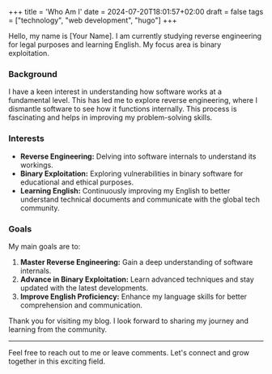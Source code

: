+++
title = 'Who Am I'
date = 2024-07-20T18:01:57+02:00
draft = false
tags = ["technology", "web development", "hugo"]
+++

Hello, my name is [Your Name]. I am currently studying reverse engineering for legal purposes and learning English. My focus area is binary exploitation.

### Background

I have a keen interest in understanding how software works at a fundamental level. This has led me to explore reverse engineering, where I dismantle software to see how it functions internally. This process is fascinating and helps in improving my problem-solving skills.

### Interests

- **Reverse Engineering:** Delving into software internals to understand its workings.
- **Binary Exploitation:** Exploring vulnerabilities in binary software for educational and ethical purposes.
- **Learning English:** Continuously improving my English to better understand technical documents and communicate with the global tech community.

### Goals

My main goals are to:

1. **Master Reverse Engineering:** Gain a deep understanding of software internals.
2. **Advance in Binary Exploitation:** Learn advanced techniques and stay updated with the latest developments.
3. **Improve English Proficiency:** Enhance my language skills for better comprehension and communication.

Thank you for visiting my blog. I look forward to sharing my journey and learning from the community.

---

Feel free to reach out to me or leave comments. Let's connect and grow together in this exciting field.

